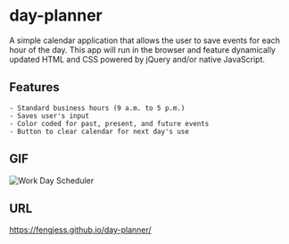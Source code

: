 # day-planner

A simple calendar application that allows the user to save events for each hour of the day. This app will run in the browser and feature dynamically updated HTML and CSS powered by jQuery and/or native JavaScript.

## Features
    
    - Standard business hours (9 a.m. to 5 p.m.)
    - Saves user's input
    - Color coded for past, present, and future events
    - Button to clear calendar for next day's use

## GIF

![Work Day Scheduler](https://user-images.githubusercontent.com/65512016/87385737-a9cd8f80-c553-11ea-8ad1-20306732b156.gif)

## URL

https://fengjess.github.io/day-planner/
